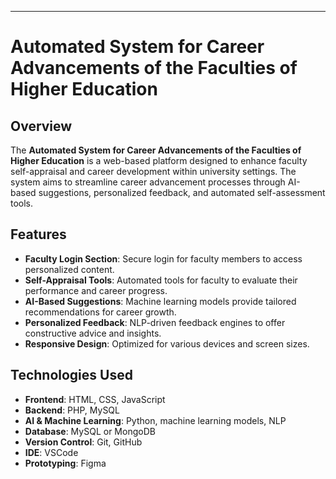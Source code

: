 ---

# Automated System for Career Advancements of the Faculties of Higher Education

## Overview

The **Automated System for Career Advancements of the Faculties of Higher Education** is a web-based platform designed to enhance faculty self-appraisal and career development within university settings. The system aims to streamline career advancement processes through AI-based suggestions, personalized feedback, and automated self-assessment tools.

## Features

- **Faculty Login Section**: Secure login for faculty members to access personalized content.
- **Self-Appraisal Tools**: Automated tools for faculty to evaluate their performance and career progress.
- **AI-Based Suggestions**: Machine learning models provide tailored recommendations for career growth.
- **Personalized Feedback**: NLP-driven feedback engines to offer constructive advice and insights.
- **Responsive Design**: Optimized for various devices and screen sizes.

## Technologies Used

- **Frontend**: HTML, CSS, JavaScript
- **Backend**: PHP, MySQL
- **AI & Machine Learning**: Python, machine learning models, NLP
- **Database**: MySQL or MongoDB
- **Version Control**: Git, GitHub
- **IDE**: VSCode
- **Prototyping**: Figma
